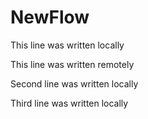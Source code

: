 # NewFlow
This line was written locally

This line was written remotely

Second line was written locally

Third line was written locally
